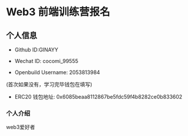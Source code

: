 # Web3 前端训练营报名

## 个人信息

* Github ID:GINAYY

* Wechat ID: cocomi_99555

* Openbuild Username: 2053813984

(首次如果没有，学习完毕钱包在填写)

* ERC20 钱包地址: 0x6085beaa8112867be5fdc59f4b8282ce0b833602

### 个人介绍
web3爱好者

